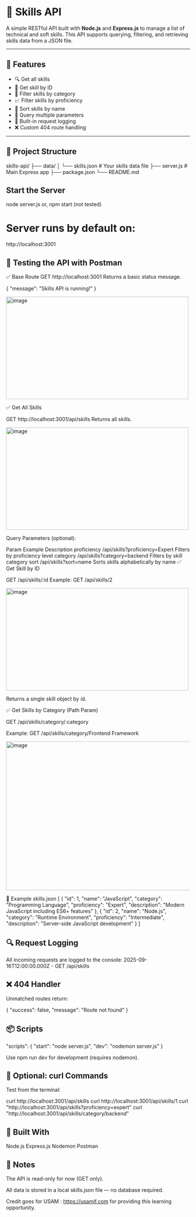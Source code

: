 # 🧠 Skills API

A simple RESTful API built with **Node.js** and **Express.js** to manage a list of technical and soft skills. This API supports querying, filtering, and retrieving skills data from a JSON file.

---

## 🚀 Features

- 🔍 Get all skills
- 🎯 Get skill by ID
- 📂 Filter skills by category
- 📈 Filter skills by proficiency
- 🔡 Sort skills by name
- 🧪 Query multiple parameters
- 📝 Built-in request logging
- ❌ Custom 404 route handling

---

## 📁 Project Structure
skills-api/
├── data/
│ └── skills.json # Your skills data file
├── server.js # Main Express app
├── package.json
└── README.md

## Start the Server
node server.js
or, npm start (not tested)

# Server runs by default on:
http://localhost:3001

## 🧪 Testing the API with Postman
✅ Base Route
GET http://localhost:3001 
Returns a basic status message.

{
  "message": "Skills API is running!"
}

<img width="500" height="280" alt="image" src="https://github.com/user-attachments/assets/34e95c08-65ac-49c7-a07f-ed0af4c91ec6" />


✅ Get All Skills

GET http://localhost:3001/api/skills
Returns all skills.

<img width="500" height="280" alt="image" src="https://github.com/user-attachments/assets/d60a5cd1-a8ec-48d3-9f8b-1f7e6e75c352" />

Query Parameters (optional):

Param	Example	Description
proficiency	/api/skills?proficiency=Expert	Filters by proficiency level
category	/api/skills?category=backend	Filters by skill category
sort	/api/skills?sort=name	Sorts skills alphabetically by name
✅ Get Skill by ID

GET /api/skills/:id
Example:
GET /api/skills/2

<img width="500" height="280" alt="image" src="https://github.com/user-attachments/assets/2fea3159-ca09-4742-8474-3284f00a7ca2" />


Returns a single skill object by id.

✅ Get Skills by Category (Path Param)

GET /api/skills/category/:category

Example:
GET /api/skills/category/Frontend Framework

<img width="600" height="407" alt="image" src="https://github.com/user-attachments/assets/f02bc237-8fc3-4cc9-94c6-72bbfa5fd040" />

🧰 Example skills.json
[
  {
    "id": 1,
    "name": "JavaScript",
    "category": "Programming Language",
    "proficiency": "Expert",
    "description": "Modern JavaScript including ES6+ features"
  },
  {
    "id": 2,
    "name": "Node.js",
    "category": "Runtime Environment",
    "proficiency": "Intermediate",
    "description": "Server-side JavaScript development"
  }
]

## 🔍 Request Logging

All incoming requests are logged to the console:
2025-09-16T12:00:00.000Z - GET /api/skills

## ❌ 404 Handler

Unmatched routes return:

{
  "success": false,
  "message": "Route not found"
}

## 📦 Scripts
"scripts": {
  "start": "node server.js",
  "dev": "nodemon server.js"
}


Use npm run dev for development (requires nodemon).

## 🧪 Optional: curl Commands

Test from the terminal:

curl http://localhost:3001/api/skills
curl http://localhost:3001/api/skills/1
curl "http://localhost:3001/api/skills?proficiency=expert"
curl "http://localhost:3001/api/skills/category/backend"

## 👷 Built With

Node.js
Express.js
Nodemon
Postman

## 📌 Notes

The API is read-only for now (GET only).

All data is stored in a local skills.json file — no database required.

Credit goes for USAM : https://usamif.com for providing this learning opportunity.
